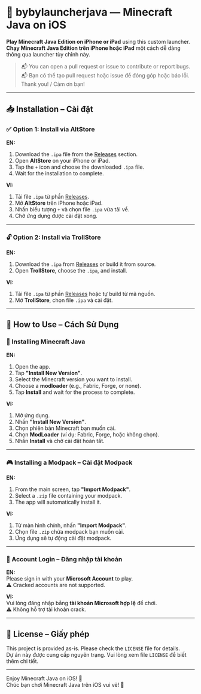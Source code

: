 # 📱 bybylauncherjava — Minecraft Java on iOS

**Play Minecraft Java Edition on iPhone or iPad** using this custom launcher.  
**Chạy Minecraft Java Edition trên iPhone hoặc iPad** một cách dễ dàng thông qua launcher tùy chỉnh này.

> 📬 You can open a pull request or issue to contribute or report bugs.  
> 📬 Bạn có thể tạo pull request hoặc issue để đóng góp hoặc báo lỗi.  
> Thank you! / Cảm ơn bạn!

---

## 📥 Installation – Cài đặt

### ✅ Option 1: Install via AltStore  
**EN:**  
1. Download the `.ipa` file from the [Releases](https://github.com/your-repo/releases) section.  
2. Open **AltStore** on your iPhone or iPad.  
3. Tap the `+` icon and choose the downloaded `.ipa` file.  
4. Wait for the installation to complete.

**VI:**  
1. Tải file `.ipa` từ phần [Releases](https://github.com/your-repo/releases).  
2. Mở **AltStore** trên iPhone hoặc iPad.  
3. Nhấn biểu tượng `+` và chọn file `.ipa` vừa tải về.  
4. Chờ ứng dụng được cài đặt xong.

---

### 🔓 Option 2: Install via TrollStore  
**EN:**  
1. Download the `.ipa` from [Releases](https://github.com/your-repo/releases) or build it from source.  
2. Open **TrollStore**, choose the `.ipa`, and install.

**VI:**  
1. Tải file `.ipa` từ phần [Releases](https://github.com/your-repo/releases) hoặc tự build từ mã nguồn.  
2. Mở **TrollStore**, chọn file `.ipa` và cài đặt.

---

## 🚀 How to Use – Cách Sử Dụng

### 🧱 Installing Minecraft Java  
**EN:**  
1. Open the app.  
2. Tap **"Install New Version"**.  
3. Select the Minecraft version you want to install.  
4. Choose a **modloader** (e.g., Fabric, Forge, or none).  
5. Tap **Install** and wait for the process to complete.

**VI:**  
1. Mở ứng dụng.  
2. Nhấn **"Install New Version"**.  
3. Chọn phiên bản Minecraft bạn muốn cài.  
4. Chọn **ModLoader** (ví dụ: Fabric, Forge, hoặc không chọn).  
5. Nhấn **Install** và chờ cài đặt hoàn tất.

---

### 🎮 Installing a Modpack – Cài đặt Modpack  
**EN:**  
1. From the main screen, tap **"Import Modpack"**.  
2. Select a `.zip` file containing your modpack.  
3. The app will automatically install it.

**VI:**  
1. Từ màn hình chính, nhấn **"Import Modpack"**.  
2. Chọn file `.zip` chứa modpack bạn muốn cài.  
3. Ứng dụng sẽ tự động cài đặt modpack.

---

### 🔐 Account Login – Đăng nhập tài khoản  
**EN:**  
Please sign in with your **Microsoft Account** to play.  
⚠️ Cracked accounts are not supported.

**VI:**  
Vui lòng đăng nhập bằng **tài khoản Microsoft hợp lệ** để chơi.  
⚠️ Không hỗ trợ tài khoản crack.

---

## 💬 License – Giấy phép

This project is provided as-is. Please check the `LICENSE` file for details.  
Dự án này được cung cấp nguyên trạng. Vui lòng xem file `LICENSE` để biết thêm chi tiết.

---

Enjoy Minecraft Java on iOS! 🎉  
Chúc bạn chơi Minecraft Java trên iOS vui vẻ! 🎉
